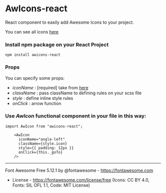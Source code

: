 # AwIcons-react 
React component to easily add Awesome Icons to your project.

You can see all icons [here](https://fontawesome.com/icons?d=gallery&m=free)


###  Install npm package on your React Project
	
~~~~
npm install awicons-react
~~~~

### Props
You can specify some props:
* _iconName_ : [required] take from [here](https://fontawesome.com/icons?d=gallery&m=free)
* _className_ : pass className to defining rules on your scss file
* _style_ : define inline style rules
* _onClick_ : arrow function 

### Use _AwIcon_ functional component in your file in this way:	
~~~~
import AwIcon from "awicons-react";

    <AwIcon
      iconName="angle-left"
      className={style.icon}
      style={{ padding: 12px }}
      onClick={this._goTo}
    />
~~~~

---
Font Awesome Free 5.12.1 by @fontawesome - https://fontawesome.com
 * License - https://fontawesome.com/license/free (Icons: CC BY 4.0, Fonts: SIL OFL 1.1, Code: MIT License)
